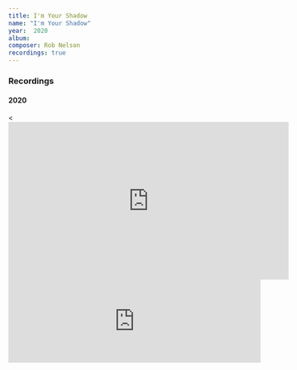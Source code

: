 ```yaml
---
title: I'm Your Shadow
name: "I'm Your Shadow"
year:  2020
album: 
composer: Rob Nelson
recordings: true
---
```


<h3>Recordings</h3>

<h4>2020</h4>
<
<iframe width="560" height="315" src="https://www.youtube.com/embed/-a2MKsrppdg" frameborder="0" allow="accelerometer; autoplay; encrypted-media; gyroscope; picture-in-picture" allowfullscreen></iframe>

<iframe width="100%" height="166" scrolling="no" frameborder="no" allow="autoplay" src="https://w.soundcloud.com/player/?url=https%3A//api.soundcloud.com/tracks/798983347&color=%23ff5500&auto_play=false&hide_related=false&show_comments=true&show_user=true&show_reposts=false&show_teaser=true"></iframe>


